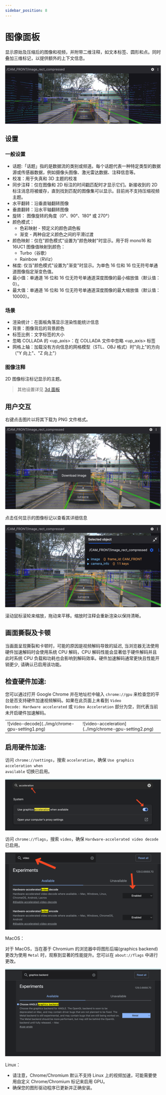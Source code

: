 ```yaml
---
sidebar_position: 8
---
```


# 图像面板
显示原始及压缩后的图像和视频，并附带二维注释，如文本标签、圆形和点。同时叠加三维标记，以提供额外的上下文信息。

![img-panel](../img/img-panel.png)

## 设置

### 一般设置

- 话题:「话题」指的是数据流的类别或频道。每个话题代表一种特定类型的数据源或传感器数据，例如摄像头图像、激光雷达数据、注释信息等。
- 校准：用于失真和 3D 主题的校准
- 同步注释：仅在图像和 2D 标注的时间戳匹配时才显示它们。新接收到的 2D 标注消息将被缓存，直到找到匹配的图像集可以显示。目前尚不支持压缩视频主题。
- 水平翻转：沿垂直轴翻转图像
- 垂直翻转：沿水平轴翻转图像
- 旋转： 图像旋转的角度（0°、90°、180° 或 270°）
- 颜色模式：
  - 色彩映射 - 预定义的颜色调色板
  - 渐变 - 两种自定义颜色之间的平滑过渡
- 颜色映射：仅在"颜色模式"设置为"颜色映射"时显示。用于将 mono16 和 16UC1 图像值映射到颜色：
  - Turbo（谷歌）
  - Rainbow（RViz）
- 梯度: 仅当"颜色模式"设置为"渐变"时显示。为单色 16 位和 16 位无符号单通道图像指定渐变色值。
- 最小值：单通道 16 位和 16 位无符号单通道深度图像的最小缩放值（默认值：0）。
- 最大值：单通道 16 位和 16 位无符号单通道深度图像的最大缩放值（默认值：10000）。

### 场景
- 渲染统计：在面板角落显示渲染性能统计信息
- 背景：图像背后的背景颜色
- 标签比例：文字标签的大小
- 忽略 COLLADA 的 \<up_axis\>：在 COLLADA 文件中忽略 \<up_axis\> 标签
- 网格上轴：加载没有方向信息的网格模型（STL、OBJ 格式）时"向上"的方向（"Y 向上"、"Z 向上"）

### 图像注释
2D 图像标注标记显示的主题。

> 其他设置详见 [3d 面板](./5-3d-panel.md)

## 用户交互
右键点击图片以将其下载为 PNG 文件格式。

![download-image](../img/download-image.png)

点击任何显示的图像标记以查看其详细信息

![image-detail](../img/image-detail.png)

滚动鼠标滚轮来缩放，拖动来平移。缩放时注释会重新渲染以保持清晰。

## 画面撕裂及卡顿
当画面呈现撕裂和卡顿时，可能的原因是视频解码导致的延迟, 当浏览器无法使用硬件加速解码时会使用系统 CPU 解码，CPU 解码性能会显著低于硬件解码并且此时系统 CPU 负载和功耗也会影响到解码效率。硬件加速解码通常更快且性能开销更少, 请确认已启用该功能。

## 检查硬件加速:
您可以通过打开 Google Chrome 并在地址栏中输入 <code>chrome://gpu</code> 来检查您的平台是否支持硬件加速视频解码。如果在此页面上未看到 <code>Video Decode: Hardware accelerated</code> 或 <code>Video Acceleration</code> 部分为空，则代表当前未开启硬件加速解码。

<table>
  <tr>
    <td>
    ![video-decode](../img/chrome-gpu-setting1.png)
    </td>
    <td>
    ![video-acceleration](../img/chrome-gpu-setting2.png)
    </td>
  </tr>
</table>

## 启用硬件加速:
访问 <code>chrome://settings</code>，搜索 <code>acceleration</code>，确保 <code>Use graphics acceleration when available</code> 切换已启用。

![chrome-settings-acceleration](../img/chrome-settings-acceleration.png)

访问 <code>chrome://flags</code>，搜索 <code>video</code>，确保 <code>Hardware-accelerated video decode</code> 已启用。

![chrome-flags-video](../img/chrome-flags-video.png)

MacOS：

对于 MacOS，当在基于 Chromium 的浏览器中将图形后端(graphics backend) 更改为使用 <code>Metal</code> 时，观察到显著的性能提升。您可以在 <code>about://flags</code> 中进行更改。

![chrome-flags-graphics-backend](../img/chrome-flags-graphics-backend.png)


Linux：

- 请注意，Chrome/Chromium 默认不支持 Linux 上的视频加速，可能需要使用自定义 Chrome/Chromium 标记来启用 GPU。
- 确保您的图形驱动程序已更新并正确安装。